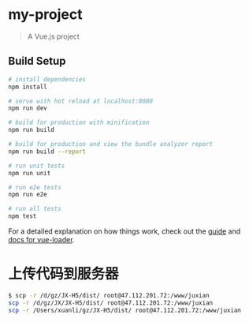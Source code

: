 # my-project

> A Vue.js project

## Build Setup

``` bash
# install dependencies
npm install

# serve with hot reload at localhost:8080
npm run dev

# build for production with minification
npm run build

# build for production and view the bundle analyzer report
npm run build --report

# run unit tests
npm run unit

# run e2e tests
npm run e2e

# run all tests
npm test
```

For a detailed explanation on how things work, check out the [guide](http://vuejs-templates.github.io/webpack/) and [docs for vue-loader](http://vuejs.github.io/vue-loader).
# 上传代码到服务器
````bash 
$ scp -r /d/gz/JX-H5/dist/ root@47.112.201.72:/www/juxian
scp -r /d/gz/JX/JX-H5/dist/ root@47.112.201.72:/www/juxian
scp -r /Users/xuanli/gz/JX-H5/dist/ root@47.112.201.72:/www/juxian

````
